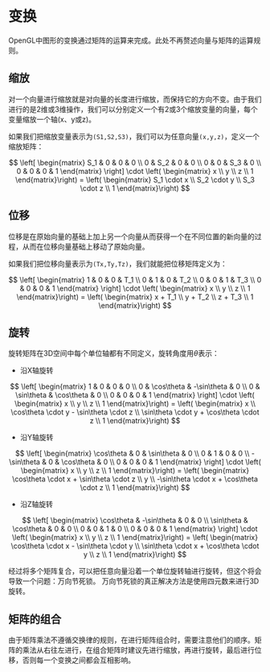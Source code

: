 # 变换

OpenGL中图形的变换通过矩阵的运算来完成。此处不再赘述向量与矩阵的运算规则。

## 缩放

对一个向量进行缩放就是对向量的长度进行缩放，而保持它的方向不变。由于我们进行的是2维或3维操作，我们可以分别定义一个有2或3个缩放变量的向量，每个变量缩放一个轴(x、y或z)。

如果我们把缩放变量表示为`(S1,S2,S3)`，我们可以为任意向量`(x,y,z)`，定义一个缩放矩阵：

$$ \left[ \begin{matrix}
    S_1 & 0 & 0 & 0 \\
    0 & S_2 & 0 & 0 \\
    0 & 0 & S_3 & 0 \\
    0 & 0 & 0 & 1
\end{matrix} \right] \cdot \left( \begin{matrix}
    x \\ y \\ z \\ 1
\end{matrix}\right) = \left( \begin{matrix}
    S_1 \cdot x \\ S_2 \cdot y \\ S_3 \cdot z \\ 1
\end{matrix}\right) $$

## 位移

位移是在原始向量的基础上加上另一个向量从而获得一个在不同位置的新向量的过程，从而在位移向量基础上移动了原始向量。

如果我们把位移向量表示为`(Tx,Ty,Tz)`，我们就能把位移矩阵定义为：

$$ \left[ \begin{matrix}
    1 & 0 & 0 & T_1 \\
    0 & 1 & 0 & T_2 \\
    0 & 0 & 1 & T_3 \\
    0 & 0 & 0 & 1
\end{matrix} \right] \cdot \left( \begin{matrix}
    x \\ y \\ z \\ 1
\end{matrix}\right) = \left( \begin{matrix}
    x + T_1 \\ y + T_2 \\ z + T_3 \\ 1
\end{matrix}\right) $$

## 旋转

旋转矩阵在3D空间中每个单位轴都有不同定义，旋转角度用$\theta$表示：

- 沿X轴旋转

$$ \left[ \begin{matrix}
    1 & 0 & 0 & 0 \\
    0 & \cos\theta & -\sin\theta & 0 \\
    0 & \sin\theta & \cos\theta & 0 \\
    0 & 0 & 0 & 1
\end{matrix} \right] \cdot \left( \begin{matrix}
    x \\ y \\ z \\ 1
\end{matrix}\right) = \left( \begin{matrix}
    x \\ \cos\theta \cdot y - \sin\theta \cdot z \\ \sin\theta \cdot y + \cos\theta \cdot z \\ 1
\end{matrix}\right) $$

- 沿Y轴旋转

$$ \left[ \begin{matrix}
    \cos\theta & 0 & \sin\theta & 0 \\
    0 & 1 & 0 & 0 \\
    -\sin\theta & 0 & \cos\theta & 0 \\
    0 & 0 & 0 & 1
\end{matrix} \right] \cdot \left( \begin{matrix}
    x \\ y \\ z \\ 1
\end{matrix}\right) = \left( \begin{matrix}
    \cos\theta \cdot x + \sin\theta \cdot z \\ y \\ -\sin\theta \cdot x + \cos\theta \cdot z \\ 1
\end{matrix}\right) $$

- 沿Z轴旋转

$$ \left[ \begin{matrix}
    \cos\theta & -\sin\theta & 0 & 0 \\
    \sin\theta & \cos\theta & 0 & 0 \\
    0 & 0 & 1 & 0 \\
    0 & 0 & 0 & 1
\end{matrix} \right] \cdot \left( \begin{matrix}
    x \\ y \\ z \\ 1
\end{matrix}\right) = \left( \begin{matrix}
    \cos\theta \cdot x - \sin\theta \cdot y \\ \sin\theta \cdot x + \cos\theta \cdot y \\ z \\ 1
\end{matrix}\right) $$

经过将多个矩阵复合，可以把任意向量沿着一个单位旋转轴进行旋转，但这个将会导致一个问题：万向节死锁。
万向节死锁的真正解决方法是使用四元数来进行3D旋转。

## 矩阵的组合

由于矩阵乘法不遵循交换律的规则，在进行矩阵组合时，需要注意他们的顺序。矩阵的乘法从右往左进行，在组合矩阵时建议先进行缩放，再进行旋转，最后进行位移，否则每一个变换之间都会互相影响。
